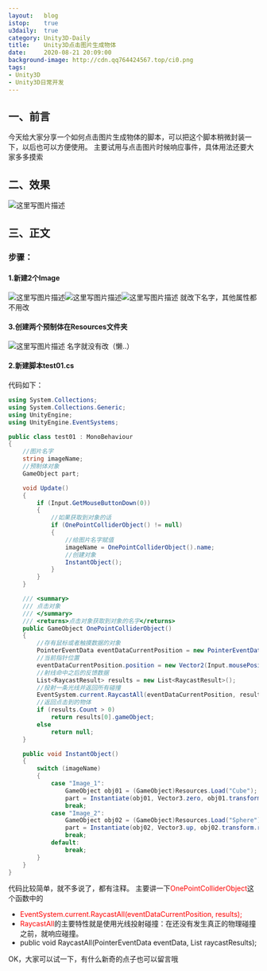 ```yaml
---
layout:   blog
istop:	  true
u3daily:  true
category: Unity3D-Daily
title:    Unity3D点击图片生成物体
date:     2020-08-21 20:09:00
background-image: http://cdn.qq764424567.top/ci0.png
tags:
- Unity3D
- Unity3D日常开发
---
```


## 一、前言
今天给大家分享一个如何点击图片生成物体的脚本，可以把这个脚本稍微封装一下，以后也可以方便使用。
主要试用与点击图片时候响应事件，具体用法还要大家多多摸索

## 二、效果
![这里写图片描述](https://img-blog.csdn.net/20180905145020989?watermark/2/text/aHR0cHM6Ly9ibG9nLmNzZG4ubmV0L3E3NjQ0MjQ1Njc=/font/5a6L5L2T/fontsize/400/fill/I0JBQkFCMA==/dissolve/70)


## 三、正文

### 步骤：
#### 1.新建2个Image
![这里写图片描述](https://img-blog.csdn.net/20180905145251542?watermark/2/text/aHR0cHM6Ly9ibG9nLmNzZG4ubmV0L3E3NjQ0MjQ1Njc=/font/5a6L5L2T/fontsize/400/fill/I0JBQkFCMA==/dissolve/70)![这里写图片描述](https://img-blog.csdn.net/20180905145256792?watermark/2/text/aHR0cHM6Ly9ibG9nLmNzZG4ubmV0L3E3NjQ0MjQ1Njc=/font/5a6L5L2T/fontsize/400/fill/I0JBQkFCMA==/dissolve/70)![这里写图片描述](https://img-blog.csdn.net/20180905145301873?watermark/2/text/aHR0cHM6Ly9ibG9nLmNzZG4ubmV0L3E3NjQ0MjQ1Njc=/font/5a6L5L2T/fontsize/400/fill/I0JBQkFCMA==/dissolve/70)
就改下名字，其他属性都不用改

#### 3.创建两个预制体在Resources文件夹
![这里写图片描述](https://img-blog.csdn.net/20180905145802772?watermark/2/text/aHR0cHM6Ly9ibG9nLmNzZG4ubmV0L3E3NjQ0MjQ1Njc=/font/5a6L5L2T/fontsize/400/fill/I0JBQkFCMA==/dissolve/70)
名字就没有改（懒..）


#### 2.新建脚本test01.cs

代码如下：

```csharp
using System.Collections;
using System.Collections.Generic;
using UnityEngine;
using UnityEngine.EventSystems;

public class test01 : MonoBehaviour
{
    //图片名字
    string imageName;
    //预制体对象
    GameObject part;

    void Update()
    {
        if (Input.GetMouseButtonDown(0))
        {
            //如果获取到对象的话
            if (OnePointColliderObject() != null)
            {
                //给图片名字赋值
                imageName = OnePointColliderObject().name;
                //创建对象
                InstantObject();
            }
        }
    }

    /// <summary>
    /// 点击对象
    /// </summary>
    /// <returns>点击对象获取到对象的名字</returns>
    public GameObject OnePointColliderObject()
    {
        //存有鼠标或者触摸数据的对象
        PointerEventData eventDataCurrentPosition = new PointerEventData(EventSystem.current);
        //当前指针位置
        eventDataCurrentPosition.position = new Vector2(Input.mousePosition.x, Input.mousePosition.y);
        //射线命中之后的反馈数据
        List<RaycastResult> results = new List<RaycastResult>();
        //投射一条光线并返回所有碰撞
        EventSystem.current.RaycastAll(eventDataCurrentPosition, results);
        //返回点击到的物体
        if (results.Count > 0)
            return results[0].gameObject;
        else
            return null;
    }

    public void InstantObject()
    {
        switch (imageName)
        {
            case "Image_1":
                GameObject obj01 = (GameObject)Resources.Load("Cube");
                part = Instantiate(obj01, Vector3.zero, obj01.transform.rotation);
                break;
            case "Image_2":
                GameObject obj02 = (GameObject)Resources.Load("Sphere");
                part = Instantiate(obj02, Vector3.up, obj02.transform.rotation);
                break;
            default:
                break;
        }
    }
}


```

代码比较简单，就不多说了，都有注释。
主要讲一下<font color="red">OnePointColliderObject</font>这个函数中的

- <font color="red">EventSystem.current.RaycastAll(eventDataCurrentPosition, results);</font>
- <font color="red">RaycastAll</font>的主要特性就是使用光线投射碰撞：在还没有发生真正的物理碰撞之前，就响应碰撞。
- public void RaycastAll(PointerEventData eventData, List<RaycastResult> raycastResults);


OK，大家可以试一下，有什么新奇的点子也可以留言哦
